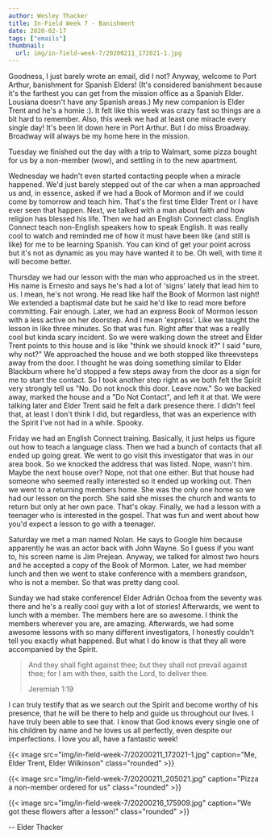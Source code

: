 ```yaml
---
author: Wesley Thacker
title: In-Field Week 7 - Banishment
date: 2020-02-17
tags: ["emails"]
thumbnail:
  url: img/in-field-week-7/20200211_172021-1.jpg
---
```


Goodness, I just barely wrote an email, did I not? Anyway, welcome to Port Arthur, banishment for Spanish Elders! (It's considered banishment because it's the farthest you can get from the mission office as a Spanish Elder. Lousiana doesn't have any Spanish areas.) My new companion is Elder Trent and he's a homie :). It felt like this week was crazy fast so things are a bit hard to remember. Also, this week we had at least one miracle every single day! It's been lit down here in Port Arthur. But I do miss Broadway. Broadway will always be my home here in the mission.

Tuesday we finished out the day with a trip to Walmart, some pizza bought for us by a non-member (wow), and settling in to the new apartment.

Wednesday we hadn't even started contacting people when a miracle happened. We'd just barely stepped out of the car when a man approached us and, in essence, asked if we had a Book of Mormon and if we could come by tomorrow and teach him. That's the first time Elder Trent or I have ever seen that happen.
Next, we talked with a man about faith and how religion has blessed his life. Then we had an English Connect class. English Connect teach non-English speakers how to speak English. It was really cool to watch and reminded me of how it must have been like (and still is like) for me to be learning Spanish. You can kind of get your point across but it's not as dynamic as you may have wanted it to be. Oh well, with time it will become better.

Thursday we had our lesson with the man who approached us in the street. His name is Ernesto and says he's had a lot of 'signs' lately that lead him to us. I mean, he's not wrong. He read like half the Book of Mormon last night! We extended a baptismal date but he said he'd like to read more before committing. Fair enough.
Later, we had an express Book of Mormon lesson with a less active on her doorstep. And I mean 'express'. Like we taught the lesson in like three minutes. So that was fun.
Right after that was a really cool but kinda scary incident. So we were walking down the street and Elder Trent points to this house and is like "think we should knock it?" I said "sure, why not?" We approached the house and we both stopped like threevsteps away from the door. I thought he was doing something similar to Elder Blackburn where he'd stopped a few steps away from the door as a sign for me to start the contact. So I took another step right as we both felt the Spirit very strongly tell us "No. Do not knock this door. Leave now." So we backed away, marked the house and a "Do Not Contact", and left it at that. We were talking later and Elder Trent said he felt a dark presence there. I didn't feel that, at least I don't think I did, but regardless, that was an experience with the Spirit I've not had in a while. Spooky.

Friday we had an English Connect training. Basically, it just helps us figure out how to teach a language class. Then we had a bunch of contacts that all ended up going great.
We went to go visit this investigator that was in our area book. So we knocked the address that was listed. Nope, wasn't him. Maybe the next house over? Nope, not that one either. But that house had someone who seemed really interested so it ended up working out.
Then we went to a returning members home. She was the only one home so we had our lesson on the porch. She said she misses the church and wants to return but only at her own pace. That's okay.
Finally, we had a lesson with a teenager who is interested in the gospel. That was fun and went about how you'd expect a lesson to go with a teenager.

Saturday we met a man named Nolan. He says to Google him because apparently he was an actor back with John Wayne. So I guess if you want to, his screen name is Jim Prejean. Anyway, we talked for almost two hours and he accepted a copy of the Book of Mormon.
Later, we had member lunch and then we went to stake conference with a members grandson, who is not a member. So that was pretty dang cool.

Sunday we had stake conference! Elder Adrián Ochoa from the seventy was there and he's a really cool guy with a lot of stories!
Afterwards, we went to lunch with a member. The members here are so awesome. I think the members wherever you are, are amazing. Afterwards, we had some awesome lessons with so many different investigators, I honestly couldn't tell you exactly what happened. But what I do know is that they all were accompanied by the Spirit.

> And they shall fight against thee; but they shall not prevail against thee; for I am with thee, saith the Lord, to deliver thee.
>
> Jeremiah 1:19

I can truly testify that as we search out the Spirit and become worthy of his presence, that he will be there to help and guide us throughout our lives. I have truly been able to see that. I know that God knows every single one of his children by name and he loves us all perfectly, even despite our imperfections. I love you all, have a fantastic week!

{{< image src="img/in-field-week-7/20200211_172021-1.jpg" caption="Me, Elder Trent, Elder Wilkinson" class="rounded" >}}

{{< image src="img/in-field-week-7/20200211_205021.jpg" caption="Pizza a non-member ordered for us" class="rounded" >}}

{{< image src="img/in-field-week-7/20200216_175909.jpg" caption="We got these flowers after a lesson!" class="rounded" >}}

--
Elder Thacker